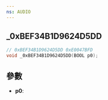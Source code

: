 ```yaml
---
ns: AUDIO
---
```

## _0xBEF34B1D9624D5DD

```c
// 0xBEF34B1D9624D5DD 0xE0047BFD
void _0xBEF34B1D9624D5DD(BOOL p0);
```


## 參數
* **p0**: 

